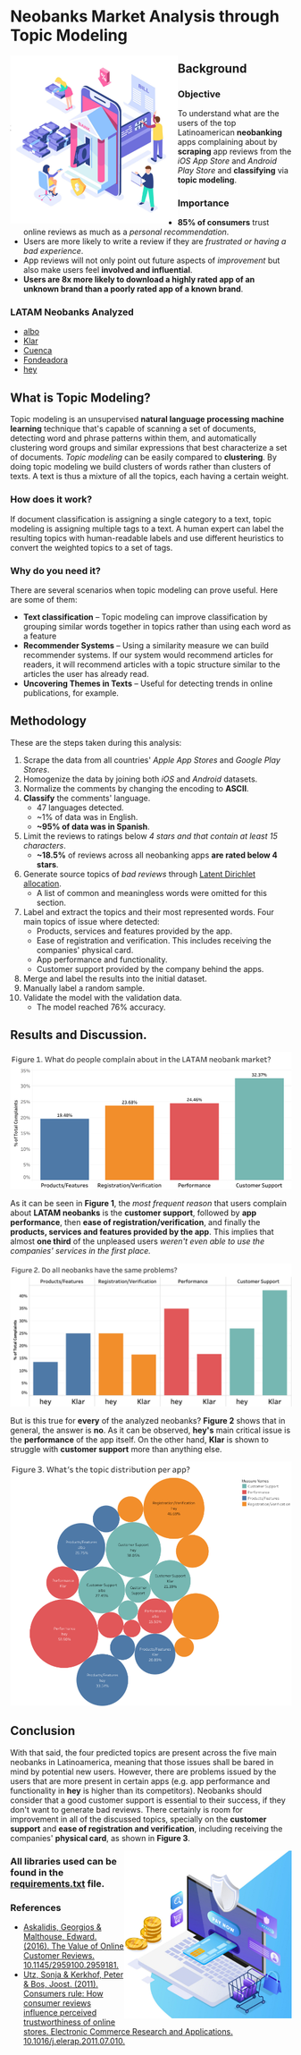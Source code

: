 # Neobanks Market Analysis through Topic Modeling

<img src='https://github.com/rodrigocantu/neobanking-market-analysis/blob/main/graphics/NEO-BANKING_1.jpg'  width="300" height="300" align="left">

## Background

### Objective
To understand what are the users of the top Latinoamerican **neobanking** apps complaining about by **scraping** app reviews from the *iOS App Store* and *Android Play Store* and **classifying** via **topic modeling**.

### Importance
* **85% of consumers** trust online reviews as much as a *personal recommendation*.
* Users are more likely to write a review if they are *frustrated or having a bad experience*.
* App reviews will not only point out future aspects of _improvement_ but also make users feel **involved and influential**.
* **Users are 8x more likely to download a highly rated app of an unknown brand than a poorly rated app of a known brand**.

### LATAM Neobanks Analyzed
* [albo]('https://www.albo.mx/')
* [Klar]('https://www.klar.mx/')
* [Cuenca]('https://cuenca.com/')
* [Fondeadora]('https://fondeadora.com/')
* [hey]('https://www.heybanco.com/index')

## What is Topic Modeling?
Topic modeling is an unsupervised **natural language processing machine learning** technique that's capable of scanning a set of documents, detecting word and phrase patterns within them, and automatically clustering word groups and similar expressions that best characterize a set of documents. *Topic modeling* can be easily compared to **clustering**. By doing topic modeling we build clusters of words rather than clusters of texts. A text is thus a mixture of all the topics, each having a certain weight.

### How does it work?
If document classification is assigning a single category to a text, topic modeling is assigning multiple tags to a text. A human expert can label the resulting topics with human-readable labels and use different heuristics to convert the weighted topics to a set of tags.

### Why do you need it?
There are several scenarios when topic modeling can prove useful. Here are some of them:
- **Text classification** – Topic modeling can improve classification by grouping similar words together in topics rather than using each word as a feature
- **Recommender Systems** – Using a similarity measure we can build recommender systems. If our system would recommend articles for readers, it will recommend articles with a topic structure similar to the articles the user has already read.
- **Uncovering Themes in Texts** – Useful for detecting trends in online publications, for example.

## Methodology
These are the steps taken during this analysis:
1. Scrape the data from all countries' *Apple App Stores* and *Google Play Stores*.
2. Homogenize the data by joining both *iOS* and *Android* datasets.
3. Normalize the comments by changing the encoding to **ASCII**.
4. **Classify** the comments' language.
    - 47 languages detected.
    - ~1% of data was in English.
    - **~95% of data was in Spanish**.
5. Limit the reviews to ratings below *4 stars and that contain at least 15 characters*.
    - **~18.5%** of reviews across all neobanking apps **are rated below 4 stars**.
6. Generate source topics of *bad reviews* through [Latent Dirichlet allocation]('https://en.wikipedia.org/wiki/Latent_Dirichlet_allocation').
    - A list of common and meaningless words were omitted for this section.
7. Label and extract the topics and their most represented words. Four main topics of issue where detected:
    - Products, services and features provided by the app.
    - Ease of registration and verification. This includes receiving the companies' physical card.
    - App performance and functionality.
    - Customer support provided by the company behind the apps.
8. Merge and label the results into the initial dataset.
9. Manually label a random sample.
10. Validate the model with the validation data.
    - The model reached 76% accuracy.

## Results and Discussion.

![Figure 1](https://github.com/rodrigocantu/neobanking-market-analysis/blob/main/graphics/figures/fig-1.png)

As it can be seen in **Figure 1**, the *most frequent reason* that users complain about **LATAM neobanks** is the **customer support**, followed by **app performance**, then **ease of registration/verification**, and finally the **products, services and features provided by the app**. This implies that almost **one third** of the unpleased users _weren't even able to use the companies' services in the first place._


![Figure 2](https://github.com/rodrigocantu/neobanking-market-analysis/blob/main/graphics/figures/fig-2.png)


But is this true for **every** of the analyzed neobanks? **Figure 2** shows that in general, the answer is **no**. As it can be observed, **hey's** main critical issue is the **performance** of the app itself. On the other hand, **Klar** is shown to struggle with **customer support** more than anything else.


![Figure 3](https://github.com/rodrigocantu/neobanking-market-analysis/blob/main/graphics/figures/fig-3.png)


## Conclusion
With that said, the four predicted topics are present across the five main neobanks in Latinoamerica, meaning that those issues shall be bared in mind by potential new users. However, there are problems issued by the users that are more present in certain apps (e.g. app performance and functionality in **hey** is higher than its competitors).
Neobanks should consider that a good customer support is essential to their success, if they don't want to generate bad reviews. There certainly is room for improvement in all of the discussed topics, specially on the **customer support** and **ease of registration and verification**,  including receiving the companies' **physical card**, as shown in **Figure 3**.

<img src='https://github.com/rodrigocantu/neobanking-market-analysis/blob/main/graphics/NEO-BANKING_2.jpg'  width="300" height="300" align="right">

### All libraries used can be found in the [requirements.txt]('') file.

### References
* [Askalidis, Georgios & Malthouse, Edward. (2016). The Value of Online Customer Reviews. 10.1145/2959100.2959181.]('https://www.researchgate.net/publication/305044577_The_Value_of_Online_Customer_Reviews')
* [Utz, Sonja & Kerkhof, Peter & Bos, Joost. (2011). Consumers rule: How consumer reviews influence perceived trustworthiness of online stores. Electronic Commerce Research and Applications. 10.1016/j.elerap.2011.07.010.]('https://www.researchgate.net/publication/251693484_Consumers_rule_How_consumer_reviews_influence_perceived_trustworthiness_of_online_stores')
